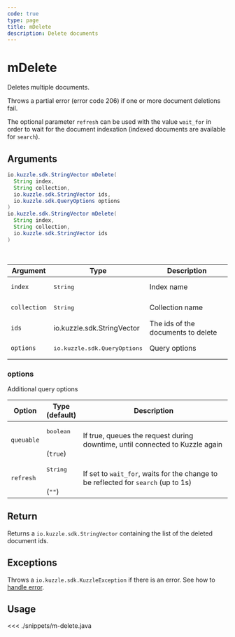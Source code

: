 ```yaml
---
code: true
type: page
title: mDelete
description: Delete documents
---
```


# mDelete

Deletes multiple documents.

Throws a partial error (error code 206) if one or more document deletions fail.

The optional parameter `refresh` can be used with the value `wait_for` in order to wait for the document indexation (indexed documents are available for `search`).

## Arguments

```java
io.kuzzle.sdk.StringVector mDelete(
  String index,
  String collection,
  io.kuzzle.sdk.StringVector ids,
  io.kuzzle.sdk.QueryOptions options
)
io.kuzzle.sdk.StringVector mDelete(
  String index,
  String collection,
  io.kuzzle.sdk.StringVector ids
)
```

<br/>

| Argument     | Type                                  | Description                        |
| ------------ | ------------------------------------- | ---------------------------------- |
| `index`      | <pre>String</pre>                     | Index name                         |
| `collection` | <pre>String</pre>                     | Collection name                    |
| `ids`        | io.kuzzle.sdk.StringVector            | The ids of the documents to delete |
| `options`    | <pre>io.kuzzle.sdk.QueryOptions</pre> | Query options                      |

### options

Additional query options

| Option     | Type<br/>(default)              | Description                                                                        |
| ---------- | ------------------------------- | ---------------------------------------------------------------------------------- |
| `queuable` | <pre>boolean</pre><br/>(`true`) | If true, queues the request during downtime, until connected to Kuzzle again       |
| `refresh`  | <pre>String</pre><br/>(`""`)    | If set to `wait_for`, waits for the change to be reflected for `search` (up to 1s) |

## Return

Returns a `io.kuzzle.sdk.StringVector` containing the list of the deleted document ids.

## Exceptions

Throws a `io.kuzzle.sdk.KuzzleException` if there is an error. See how to [handle error](/sdk/java/1/essentials/error-handling).

## Usage

<<< ./snippets/m-delete.java
